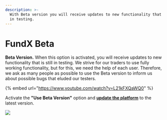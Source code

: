 ```yaml
---
description: >-
  With Beta version you will receive updates to new functionality that is still
  in testing.
---
```


# FundX Beta

**Beta Version.** When this option is activated, you will receive updates to new functionality that is still in testing. We strive for our traders to use fully working functionality, but for this, we need the help of each user. Therefore, we ask as many people as possible to use the Beta version to inform us about possible bugs that eluded our testers.

{% embed url="https://www.youtube.com/watch?v=L21kFXQaWQ0" %}

Activate the **"Use Beta Version"** option and [**update the platform**](application-updates.md) to the latest version.

![](<../.gitbook/assets/image (353).png>)

